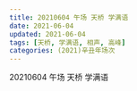 ```yaml
---
title: 20210604 午场 天桥 学满语
date: 2021-06-04
updated: 2021-06-04
tags: [天桥, 学满语, 相声, 高峰] 
categories: (2021)辛丑年场次 
---
```

20210604 午场 天桥 学满语

